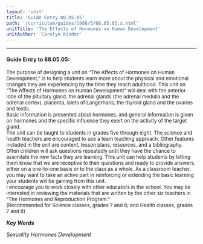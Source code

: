 ```yaml
---
layout: 'unit'
title: 'Guide Entry 88.05.05'
path: '/curriculum/guides/1988/5/88.05.05.x.html'
unitTitle: 'The Effects of Hormones on Human Development'
unitAuthor: 'Carolyn Kinder'
---
```


<body>
<hr/>
 <h4>
  Guide Entry to 88.05.05:
 </h4>
 <font size="-1">
  <dl>
   <dt>
    The purpose of designing a unit on “The Affects of Hormones on Human Development,” is to help students learn more about the physical and emotional changes they are experiencing by the time they reach adulthood. This unit on “The Affects of Hormones on Human Development” will deal with the anterior lobe of the pituitary gland, the adrenal glands (the adrenal medulla and the adrenal cortex), placenta, islets of Langerhans, the thyroid gland and the ovaries and testis.
    <dt>
     Basic information is presented about hormones, and general information is given on hormones and the specific influence they exert on the activity of the target gland.
     <dt>
      The unit can be taught to students in grades five through eight. The science and health teachers are encouraged to use a team teaching approach. Other features included in the unit are content, lesson plans, resources, and a bibliography.
      <dt>
       Often children will ask questions repeatedly until they have the chance to assimilate the new facts they are learning. This unit can help students by letting them know that we are receptive to their questions and ready to provide answers, either on a one-to-one basis or to the class as a whole. As a classroom teacher, you may want to take an active part in reinforcing or extending the basic learning your students will be gaining from this unit.
       <dt>
        I encourage you to work closely with other educators in the school. You may be interested in reviewing the materials that are written by the other six teachers in “The Hormones and Reproduction Program.”
        <dt>
         (Recommended for Science classes, grades 7 and 8; and Health classes, grades 7 and 8)
        </dt>
       </dt>
      </dt>
     </dt>
    </dt>
   </dt>
  </dl>
 </font>
 <p>
  <b>
   <i>
    Key Words
   </i>
  </b>
  <br/>
 </p>
 <p>
  <i>
   Sexuality Hormones Development
  </i>
 </p>

</body>
